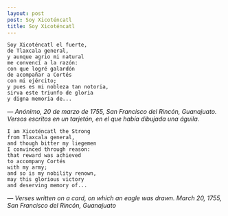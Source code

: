 ```yaml
---
layout: post
post: Soy Xicoténcatl
title: Soy Xicoténcatl
---
```


	Soy Xicoténcatl el fuerte,
	de Tlaxcala general,
	y aunque agrio mi natural
	me convencí a la razón:
	con que logré galardón
	de acompañar a Cortés
	con mi ejército;
	y pues es mi nobleza tan notoria,
	sirva este triunfo de gloria
	y digna memoria de...

&mdash; *Anónimo, 20 de marzo de 1755, San Francisco del Rincón, Guanajuato. Versos escritos en un tarjetón, en el que había dibujada una águila.*


	I am Xicoténcatl the Strong
	from Tlaxcala general,
	and though bitter my liegemen
	I convinced through reason:
	that reward was achieved
	to accompany Cortés
	with my army;
	and so is my nobility renown,
	may this glorious victory
	and deserving memory of...

&mdash; *Verses written on a card, on which an eagle was drawn. March 20, 1755, San Francisco del Rincón, Guanajuato*
